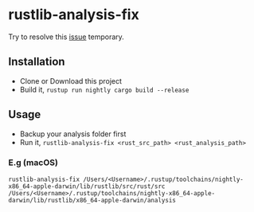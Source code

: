 # rustlib-analysis-fix

Try to resolve this [issue](https://github.com/rust-lang-nursery/rls/issues/227) temporary.

## Installation

* Clone or Download this project
* Build it, `rustup run nightly cargo build --release`

## Usage
* Backup your analysis folder first
* Run it, `rustlib-analysis-fix <rust_src_path> <rust_analysis_path>`

### E.g (macOS)
`rustlib-analysis-fix /Users/<Username>/.rustup/toolchains/nightly-x86_64-apple-darwin/lib/rustlib/src/rust/src /Users/<Username>/.rustup/toolchains/nightly-x86_64-apple-darwin/lib/rustlib/x86_64-apple-darwin/analysis`
